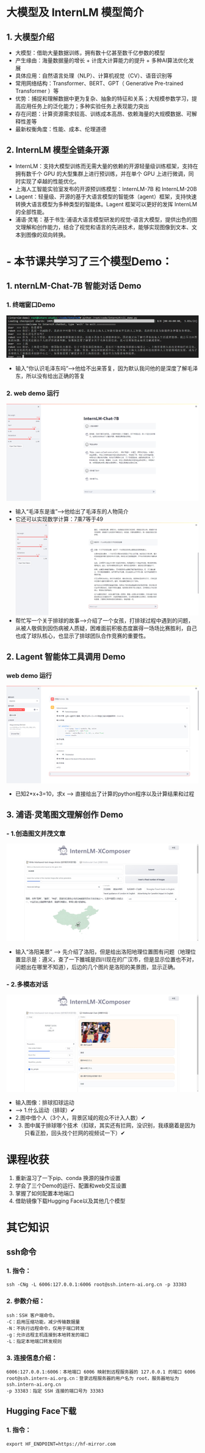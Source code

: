 # 大模型及 InternLM 模型简介
## 1. 大模型介绍
- 大模型：借助大量数据训练，拥有数十亿甚至数千亿参数的模型
- 产生缘由：海量数据量的增长 + 计庞大计算能力的提升 + 多种AI算法优化发展
- 具体应用：自然语言处理（NLP）、计算机视觉（CV）、语音识别等
- 常用网络结构：Transformer、BERT、GPT（ Generative Pre-trained Transformer ）等
- 优势：捕捉和理解数据中更为复杂、抽象的特征和关系；大规模参数学习，提高应用任务上的泛化能力；多种实验任务上表现能力突出
- 存在问题：计算资源需求较高、训练成本高昂、依赖海量的大规模数据、可解释性差等
- 最新权衡角度：性能、成本、伦理道德
## 2. InternLM 模型全链条开源
- InternLM：支持大模型训练而无需大量的依赖的开源轻量级训练框架，支持在拥有数千个 GPU 的大型集群上进行预训练，并在单个 GPU 上进行微调，同时实现了卓越的性能优化。
- 上海人工智能实验室发布的开源预训练模型：InternLM-7B 和 InternLM-20B
- Lagent：轻量级、开源的基于大语言模型的智能体（agent）框架，支持快速转换大语言模型为多种类型的智能体。Lagent 框架可以更好的发挥 InternLM 的全部性能。
- 浦语·灵笔：基于书生·浦语大语言模型研发的视觉-语言大模型，提供出色的图文理解和创作能力，结合了视觉和语言的先进技术，能够实现图像到文本、文本到图像的双向转换。
# - 本节课共学习了三个模型Demo：
## 1. nternLM-Chat-7B 智能对话 Demo
### 1. 终端窗口Demo
 ![终端窗口Demo](https://github.com/sokolo05/Scholar_PuYu/blob/main/01.%E8%AF%BE%E7%A8%8B%E4%BD%9C%E4%B8%9A/%E5%9B%BE%E7%89%87/%E6%99%BA%E8%83%BD%E5%AF%B9%E8%AF%9D_Demo_1.png)
- 输入“你认识毛泽东吗”—>他给不出来答复，因为默认我问他的是深度了解毛泽东，所以没有给出正确的答复
### 2. web demo 运行
 ![web demo 运行](https://github.com/sokolo05/Scholar_PuYu/blob/main/01.%E8%AF%BE%E7%A8%8B%E4%BD%9C%E4%B8%9A/%E5%9B%BE%E7%89%87/%E6%99%BA%E8%83%BD%E5%AF%B9%E8%AF%9D_Demo_3.png)
-   输入“毛泽东是谁”—>他给出了毛泽东的人物简介
-   它还可以实现数学计算：7乘7等于49
 ![小文章生成](https://github.com/sokolo05/Scholar_PuYu/blob/main/01.%E8%AF%BE%E7%A8%8B%E4%BD%9C%E4%B8%9A/%E5%9B%BE%E7%89%87/%E6%99%BA%E8%83%BD%E5%AF%B9%E8%AF%9D_%E5%B0%8F%E6%95%85%E4%BA%8B2.png)
- 帮忙写一个关于排球的故事—>介绍了一个女孩，打排球过程中遇到的问题，从被人敬佩到因伤病被人质疑，困难面前积极态度赢得一场场比赛胜利，自己也成了球队核心，也显示了排球团队合作竞赛的重要性。
## 2. Lagent 智能体工具调用 Demo
### web demo 运行
 ![](https://github.com/sokolo05/Scholar_PuYu/blob/main/01.%E8%AF%BE%E7%A8%8B%E4%BD%9C%E4%B8%9A/%E5%9B%BE%E7%89%87/%E6%99%BA%E8%83%BD%E4%BD%93%E5%B7%A5%E5%85%B7%E8%B0%83%E7%94%A8_Demo_2.png)
- 已知2*x+3=10，求x —> 直接给出了计算的python程序以及计算结果和过程
## 3. 浦语·灵笔图文理解创作 Demo
### - 1.创造图文并茂文章
![洛阳美景](https://github.com/sokolo05/Scholar_PuYu/blob/main/01.%E8%AF%BE%E7%A8%8B%E4%BD%9C%E4%B8%9A/%E5%9B%BE%E7%89%87/%E5%9B%BE%E6%96%87%E7%90%86%E8%A7%A3%E5%88%9B%E4%BD%9C_Demo_3.png)
- 输入“洛阳美景” —> 先介绍了洛阳，但是给出洛阳地理位置图有问题（地理位置显示是：遵义，查了一下雒城是四川现在的广汉市，但是显示位置也不对，问题出在哪里不知道），后边的几个图片是洛阳的美景图，显示正确。
### - 2.多模态对话
![排球运动](https://github.com/sokolo05/Scholar_PuYu/blob/main/01.%E8%AF%BE%E7%A8%8B%E4%BD%9C%E4%B8%9A/%E5%9B%BE%E7%89%87/%E5%9B%BE%E6%96%87%E7%90%86%E8%A7%A3%E5%88%9B%E4%BD%9C_Demo_4.png)
- 输入图像：排球扣球运动
- —> 1.什么运动（排球）✔
- 2.图中借个人（3个人，背景区域的观众不计入人数）✔
- 3. 图中属于排球哪个技术（扣球，其实还有拦网，没识别，我琢磨着是因为只看正脸，回头找个拦网的视频试一下）✔
# 课程收获
1. 重新温习了一下pip、conda 换源的操作设置
2. 学会了三个Demo的运行、配置和web交互设置
3. 掌握了如何配置本地端口
4. 借助镜像下载Hugging Face以及其他几个模型
# 其它知识
## ssh命令
### 1. 指令：
   ```
   ssh -CNg -L 6006:127.0.0.1:6006 root@ssh.intern-ai.org.cn -p 33383
   ```
### 2. 参数介绍：
   ```
   ssh：SSH 客户端命令。
   -C：启用压缩功能，减少传输数据量
   -N：不执行远程命令，仅用于端口转发
   -g：允许远程主机连接到本地转发的端口
   -L：指定本地端口转发规则
   ```
### 3. 连接信息介绍：
   ```
   6006:127.0.0.1:6006：本地端口 6006 映射到远程服务器的 127.0.0.1 的端口 6006
   root@ssh.intern-ai.org.cn：登录远程服务器的用户名为 root，服务器地址为 ssh.intern-ai.org.cn
   -p 33383：指定 SSH 连接的端口号为 33383
   ```
## Hugging Face下载
### 1. 指令：
    export HF_ENDPOINT=https://hf-mirror.com
